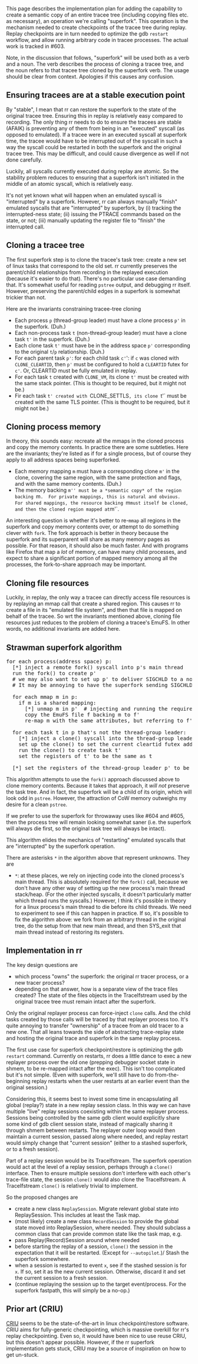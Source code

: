 This page describes the implementation plan for adding the capability to create a semantic copy of an entire tracee tree (including copying files etc. as necessary), an operation we're calling "superfork".  This operation is the mechanism needed to create checkpoints of the tracee tree during replay.  Replay checkpoints are in turn needed to optimize the gdb `restart` workflow, and allow running arbitrary code in tracee processes.  The actual work is tracked in #603.

Note, in the discussion that follows, "superfork" will be used both as a verb and a noun.  The verb describes the process of cloning a tracee tree, and the noun refers to that tracee tree cloned by the superfork verb.  The usage should be clear from context.  Apologies if this causes any confusion.

## Ensuring tracees are at a stable execution point

By "stable", I mean that rr can restore the superfork to the state of the original tracee tree.  Ensuring this in replay is relatively easy compared to recording.  The only thing rr needs to do to ensure the tracees are stable (AFAIK) is preventing any of them from being in an "executed" syscall (as opposed to emulated).  If a tracee were in an executed syscall at superfork time, the tracee would have to be interrupted out of the syscall in such a way the syscall could be restarted in both the superfork and the original tracee tree.  This may be difficult, and could cause divergence as well if not done carefully.

Luckily, all syscalls currently executed during replay are atomic.  So the stability problem reduces to ensuring that a superfork isn't initiated in the middle of an atomic syscall, which is relatively easy.

It's not yet known what will happen when an emulated syscall is "interrupted" by a superfork.  However, rr can always manually "finish" emulated syscalls that are "interrupted" by superfork, by (i) tracking the interrupted-ness state; (ii) issuing the PTRACE commands based on the state, or not; (iii) manually updating the register file to "finish" the interrupted call.

## Cloning a tracee tree

The first superfork step is to clone the tracee's task tree: create a new set of linux tasks that correspond to the old set.  rr currently preserves the parent/child relationships from recording in the replayed execution (because it's easier to do that).  There's no particular use case demanding that.  It's somewhat useful for reading `pstree` output, and debugging rr itself.  However, preserving the parent/child edges in a superfork is somewhat trickier than not.

Here are the invariants constraining tracee-tree cloning

* Each process `p` (thread-group leader) must have a clone process `p'` in the superfork.  (Duh.)
* Each non-process task `t` (non-thread-group leader) must have a clone task `t'` in the superfork.  (Duh.)
* Each clone task `t'` must have be in the address space `p'` corresponding to the original `t`/`p` relationship.  (Duh.)
* For each parent task `p'`: for each child task `c'`': if `c` was cloned with `CLONE_CLEARTID`, then `p'` must be configured to hold a `CLEARTID` futex for `c'`.  Or, CLEARTID must be fully emulated in replay.
* For each task `t` created with `CLONE_VM`, its clone `t'` must be created with the same stack pointer.  (This is thought to be required, but it might not be.)
* Fir each task `t' created with `CLONE_SETTLS`, its clone `t'` must be created with the same TLS pointer.  (This is thought to be required, but it might not be.)

## Cloning process memory

In theory, this sounds easy: recreate all the mmaps in the cloned process and copy the memory contents.  In practice there are some subtleties.  Here are the invariants; they're listed as if for a single process, but of course they apply to all address spaces being superforked.

* Each memory mapping `m` must have a corresponding clone `m'` in the clone, covering the same region, with the same protection and flags, and with the same memory contents.  (Duh.)
* The memory backing `m'' must be a *semantic copy* of the region backing `m`.  For private mappings, this is natural and obvious.  For shared mappings, the resource backing `m` must itself be cloned, and then the cloned region mapped at `m'`.

An interesting question is whether it's better to re-`mmap` all regions in the superfork and copy memory contents over, or attempt to do something clever with `fork`.  The fork approach is better in theory because the superfork and its superparent will share as many memory pages as possible.  For that reason, it should also be much faster.  And with programs like Firefox that map a *lot* of memory, can have many child processes, and expect to share a significant portion of mapped memory among all the processes, the fork-to-share approach may be important.

## Cloning file resources

Luckily, in replay, the only way a tracee can directly access file resources is by replaying an mmap call that create a shared region.  This causes rr to create a file in its "emulated file system", and then that file is mapped on behalf of the tracee.  So wrt the invariants mentioned above, cloning file resources just reduces to the problem of cloning a tracee's EmuFS.  In other words, no additional invariants are added here.

## Strawman superfork algorithm
<pre>
for each process(address space) p:
  [*] inject a remote fork() syscall into p's main thread
  run the fork() to create p'
  # we may also want to set up p' to deliver SIGCHLD to a non-default process.
  # It may be annoying to have the superfork sending SIGCHLD to its source tree.

  for each mmap m in p:
    if m is a shared mapping:
      [*] unmap m in p'  # injecting and running the required remote syscalls
      copy the EmuFS file f backing m to f'
      re-map m with the same attributes, but referring to f'

  for each task t in p that's not the thread-group leader:
    [*] inject a clone() syscall into the thread-group leader task
    set up the clone() to set the current cleartid futex address, stack pointer, and TLS addr from t
    run the clone() to create task t'
    set the registers of t' to be the same as t

  [*] set the registers of the thread-group leader p' to be the same as p
</pre>
This algorithm attempts to use the `fork()` approach discussed above to clone memory contents.  Because it takes that approach, it *will not* preserve the task tree.  And in fact, the superfork will be a child of its origin, which will look odd in `pstree`.  However, the attraction of CoW memory outweighs my desire for a clean `pstree`.

If we prefer to use the superfork for throwaway uses like #604 and #605, then the process tree will remain looking somewhat saner (i.e. the superfork will always die first, so the original task tree will always be intact).

This algorithm elides the mechanics of "restarting" emulated syscalls that are "interrupted" by the superfork operation.

There are asterisks `*` in the algorithm above that represent unknowns.  They are

* `*`: at these places, we rely on injecting code into the cloned process's main thread.  This is absolutely required for the `fork()` call, because we don't have any other way of setting up the new process's main thread stack/heap.  (For the other injected syscalls, it doesn't particularly matter which thread runs the syscalls.)  However, I think it's possible in theory for a linux process's main thread to die before its child threads.  We need to experiment to see if this can happen in practice.  If so, it's possible to fix the algorithm above: we fork from an arbitrary thread in the original tree, do the setup from that new main thread, and then SYS_exit that main thread instead of restoring its registers.

## Implementation in rr

The key design questions are

* which process "owns" the superfork: the original rr tracer process, or a new tracer process?
* depending on that answer, how is a separate view of the trace files created?  The state of the files objects in the TraceIfstream used by the original tracee tree must remain intact after the superfork.

Only the original replayer process can force-inject `clone` calls.  And the child tasks created by those calls will be traced by that replayer process too.  It's quite annoying to transfer "ownership" of a tracee from an old tracer to a new one.  That all leans towards the side of abstracting trace-replay state and hosting the original trace and superfork in the same replay process.

The first use case for superfork checkpoint/restore is optimizing the gdb `restart` command.  Currently on restarts, rr does a little dance to exec a new replayer process over the old one (prepping debugger socket state in shmem, to be re-mapped intact after the exec).  This isn't too complicated but it's not simple.  (Even with superfork, we'll still have to do from-the-beginning replay restarts when the user restarts at an earlier event than the original session.)

Considering this, it seems best to invest some time in encapsulating all global (replay?) state in a new replay session class.  In this way we can have multiple "live" replay sessions coexisting within the same replayer process.  Sessions being controlled by the same gdb client would explicitly share some kind of gdb client session state, instead of magically sharing it through shmem between restarts.  The replayer outer loop would then maintain a current session, passed along where needed, and replay restart would simply change that "current session" (either to a stashed superfork, or to a fresh session).

Part of a replay session would be its TraceIfstream.  The superfork operation would act at the level of a replay session, perhaps through a `clone()` interface.  Then to ensure multiple sessions don't interfere with each other's trace-file state, the session `clone()` would also clone the TraceIfstream.  A TraceIfstream `clone()` is relatively trivial to implement.

So the proposed changes are

* create a new class `ReplaySession`.  Migrate relevant global state into ReplaySession.  This includes at least the Task map.
* (most likely) create a new class `RecordSession` to provide the global state moved into ReplaySession, where needed.  They should subclass a common class that can provide common state like the task map, e.g.
* pass Replay(Record)Session around where needed
* before starting the replay of a session, `clone()` the session in the expectation that it will be restarted.  (Except for `--autopilot`.)/  Stash the superfork somewhere.
* when a session is restarted to event `x`, see if the stashed session is for `x`.  If so, set it as the new current session.  Otherwise, discard it and set the current session to a fresh session.
* (continue replaying the session up to the target event/process.  For the superfork fastpath, this will simply be a no-op.)

## Prior art (CRIU)

[CRIU](http://criu.org/Main_Page) seems to be the state-of-the-art in linux checkpoint/restore software.  CRIU aims for fully-generic checkpointing, which is massive overkill for rr's replay checkpointing.  Even so, it would have been nice to use reuse CRIU, but this doesn't appear possible.  However, if the rr superfork implementation gets stuck, CRIU may be a source of inspiration on how to get un-stuck.